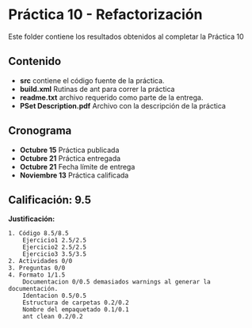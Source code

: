 # Práctica 10 - Refactorización

Este folder contiene los resultados obtenidos al completar la Práctica 10

## Contenido

* **src** contiene el código fuente de la práctica.
* **build.xml** Rutinas de ant para correr la práctica
* **readme.txt** archivo requerido como parte de la entrega.
* **PSet Description.pdf** Archivo con la descripción de la práctica

## Cronograma

* **Octubre 15** Práctica publicada
* **Octubre 21** Práctica entregada
* **Octubre 21** Fecha límite de entrega
* **Noviembre 13** Práctica calificada

## Calificación: 9.5

**Justificación:**

```
1. Código 8.5/8.5
    Ejercicio1 2.5/2.5
    Ejercicio2 2.5/2.5
    Ejercicio3 3.5/3.5
2. Actividades 0/0
3. Preguntas 0/0
4. Formato 1/1.5
    Documentacion 0/0.5 demasiados warnings al generar la documentación.
    Identacion 0.5/0.5
    Estructura de carpetas 0.2/0.2
    Nombre del empaquetado 0.1/0.1
    ant clean 0.2/0.2
```
